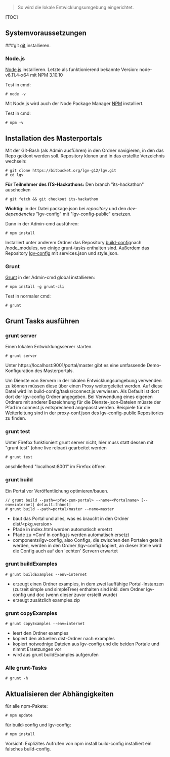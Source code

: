 >So wird die lokale Entwicklungsumgebung eingerichtet.

[TOC]

## Systemvoraussetzungen

###git
[git](http://git-scm.com/) installieren.

### Node.js
[Node.js](http://nodejs.org) installieren. Letzte als funktionierend bekannte Version: node-v6.11.4-x64 mit NPM 3.10.10

Test in cmd:

```
# node -v
```

Mit Node.js wird auch der Node Package Manager [NPM](http://npmjs.org) installiert.

Test in cmd:

```
# npm -v
```

## Installation des Masterportals
Mit der Git-Bash (als Admin ausführen) in den Ordner navigieren, in den das Repo geklont werden soll.
Repository klonen und in das erstellte Verzeichnis wechseln:
```
# git clone https://bitbucket.org/lgv-g12/lgv.git
# cd lgv
```
**Für Teilnehmer des ITS-Hackathons:**
Den branch "its-hackathon" auschecken

```
# git fetch && git checkout its-hackathon
```


**Wichtig**: in der Datei package.json bei *repository* und den *dev-dependencies* "lgv-config" mit "lgv-config-public" ersetzen.

Dann in der Admin-cmd ausführen:
```
# npm install
```


Installiert unter anderem Ordner das Repository [build-config](https://bitbucket.org/lgv-g12/build-config)nach /node_modules, wo einige grunt-tasks enthalten sind. Außerdem das Repository [lgv-config](https://bitbucket.org/lgv-g12/lgv-config) mit services.json und style.json.

### Grunt
[Grunt](http://gruntjs.com/) in der Admin-cmd global installieren:
```
# npm install -g grunt-cli
```

Test in normaler cmd:
```
# grunt
```

## Grunt Tasks ausführen
### grunt server
Einen lokalen Entwicklungsserver starten.

```
# grunt server
```

Unter https://localhost:9001/portal/master gibt es eine umfassende Demo-Konfiguration des Masterportals.

Um Dienste von Servern in der lokalen Entwicklungsumgebung verwenden zu können müssen diese über einen Proxy weitergeleitet werden. Auf diese Datei wird im build-config/tasks/connect.js verwiesen. Als Default ist dort dort der lgv-config Ordner angegeben. Bei Verwendung eines eigenen Ordners mit anderer Bezeichnung für die Dienste-json-Dateien müsste der Pfad im connect.js entsprechend angepasst werden. Beispiele für die Weiterleitung sind in der proxy-conf.json des lgv-config-public Repositories zu finden. 

### grunt test
Unter Firefox funktioniert grunt server nicht, hier muss statt dessen mit "grunt test" (ohne live reload) gearbeitet werden

```
# grunt test
```

anschließend "localhost:8001" im Firefox öffnen

### grunt build
Ein Portal vor Veröffentlichung optimieren/bauen.

```
// grunt build --path=<pfad-zum-portal> --name=<Portalname> [--env=internet| default:fhhnet]
# grunt build --path=portal/master --name=master
```

- baut das Portal und alles, was es braucht in den Ordner dist/<pkg.version>
- Pfade in index.html werden automatisch ersetzt
 - Pfade zu *Conf in config.js werden automatisch ersetzt
- components/lgv-config, also Configs, die zwischen den Portalen geteilt werden, werden in den Ordner /lgv-config kopiert, an dieser Stelle wird die Config auch auf den 'echten' Servern erwartet

### grunt buildExamples
```
# grunt buildExamples --env=internet
```
- erzeugt einen Ordner examples, in dem zwei lauffähige Portal-Instanzen (zurzeit simple und simpleTree) enthalten sind inkl. dem Ordner lgv-config und doc (wenn dieser zuvor erstellt wurde)
- erzeugt zusätzlich examples.zip

### grunt copyExamples
```
# grunt copyExamples --env=internet
```
- leert den Ordner examples
- kopiert den aktuellen dist-Ordner nach examples
- kopiert notwednige Dateien aus lgv-config und die beiden Portale und nimmt Ersetzungen vor
- wird aus grunt buildExamples aufgerufen

### Alle grunt-Tasks

```
# grunt -h
```

## Aktualisieren der Abhängigkeiten

für alle npm-Pakete:

```
# npm update
```

für build-config und lgv-config:

```
# npm install
```

Vorsicht: Explizites Aufrufen von npm install build-config installiert ein falsches build-config.


